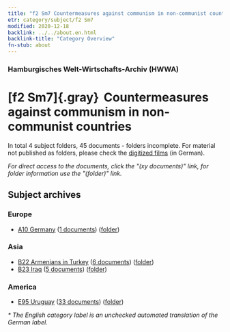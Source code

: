 ```yaml
---
title: "f2 Sm7 Countermeasures against communism in non-communist countries"
etr: category/subject/f2 Sm7
modified: 2020-12-18
backlink: ../../about.en.html
backlink-title: "Category Overview"
fn-stub: about
---
```


### Hamburgisches Welt-Wirtschafts-Archiv (HWWA)
# [f2 Sm7]{.gray}&#8201; Countermeasures against communism in non-communist countries&#160; 





In total 4 subject folders, 45 documents - folders incomplete.
For material not published as folders, please check the [digitized films](/film/h1_sh) (in German).

_For direct access to the documents, click the "(xy documents)" link, for folder information use the "(folder)" link._

## Subject archives



### Europe

- [A10 Germany](../../../geo/about.en.html#A10) (<a href="https://dfg-viewer.de/show/?tx_dlf[id]=https://pm20.zbw.eu/mets/sh/1261xx/126128/1945xx/194563/public.mets.en.xml" target="_blank">1 documents</a>) ([folder](http://purl.org/pressemappe20/folder/sh/126128,194563))

### Asia

- [B22 Armenians in Turkey](../../../geo/about.en.html#B22) (<a href="https://dfg-viewer.de/show/?tx_dlf[id]=https://pm20.zbw.eu/mets/sh/1411xx/141112/1945xx/194563/public.mets.en.xml" target="_blank">6 documents</a>) ([folder](http://purl.org/pressemappe20/folder/sh/141112,194563))
- [B23 Iraq](../../../geo/about.en.html#B23) (<a href="https://dfg-viewer.de/show/?tx_dlf[id]=https://pm20.zbw.eu/mets/sh/1411xx/141113/1945xx/194563/public.mets.en.xml" target="_blank">5 documents</a>) ([folder](http://purl.org/pressemappe20/folder/sh/141113,194563))

### America

- [E95 Uruguay](../../../geo/about.en.html#E95) (<a href="https://dfg-viewer.de/show/?tx_dlf[id]=https://pm20.zbw.eu/mets/sh/1416xx/141695/1945xx/194563/public.mets.en.xml" target="_blank">33 documents</a>) ([folder](http://purl.org/pressemappe20/folder/sh/141695,194563))


_* The English category label is an unchecked automated translation of the German label._

